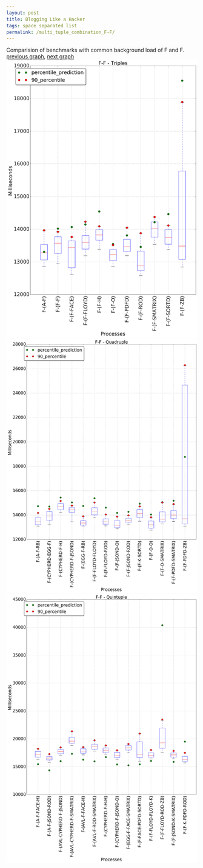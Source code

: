 ```yaml
---
layout: post
title: Blogging Like a Hacker
tags: space separated list
permalink: /multi_tuple_combination_F-F/
---
```


Comparision of benchmarks with common background load of F and F.
[previous graph](../multi_tuple_combination_F-FLOYD/), [next graph](../multi_tuple_combination_F-H/)
<img src="./images/triple/F/F-F_box.png" alt="graph figure"><img src="./images/quadruple/F/F-F_box.png" alt="graph figure"><img src="./images/quintuple/F/F-F_box.png" alt="graph figure">
